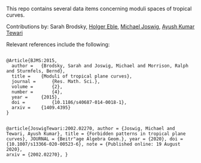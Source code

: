 This repo contains several data items concerning moduli spaces of tropical curves.

Contributions by:
Sarah Brodsky,
[Holger Eble](http://page.math.tu-berlin.de/~eble),
[Michael Joswig](http://page.math.tu-berlin.de/~joswig),
[Ayush Kumar Tewari](https://sites.google.com/view/ayushkumartewari/home)

Relevant references include the following:

<code>
@Article{BJMS:2015,
  author = 	 {Brodsky, Sarah and Joswig, Michael and Morrison, Ralph and Sturmfels, Bernd},
  title = 	 {Moduli of tropical plane curves},
  journal = 	 {Res. Math. Sci.},
  volume =       {2},
  number =       {4},
  year = 	 {2015},
  doi =          {10.1186/s40687-014-0018-1},
  arxiv = 	 {1409.4395}
}

@article{JoswigTewari:2002.02270,
  author = {Joswig, Michael and Tewari, Ayush Kumar},
  title =  {Forbidden patterns in tropical plane curves},
  JOURNAL = {Beitr\"age Algebra Geom.},
  year =   {2020},
  doi = {10.1007/s13366-020-00523-6},
  note =   {Published online: 19 August 2020},
  arxiv = {2002.02270},
}
</code>
